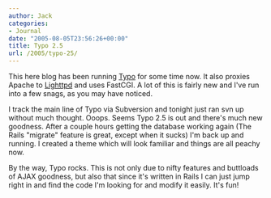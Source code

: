 ```yaml
---
author: Jack
categories:
- Journal
date: "2005-08-05T23:56:26+00:00"
title: Typo 2.5
url: /2005/typo-25/
---
```


This here blog has been running [Typo][1] for some time now. It also proxies Apache to [Lighttpd][2] and uses FastCGI. A lot of this is fairly new and I've run into a few snags, as you may have noticed.

I track the main line of Typo via Subversion and tonight just ran svn up without much thought. Ooops. Seems Typo 2.5 is out and there's much new goodness. After a couple hours getting the database working again (The Rails "migrate" feature is great, except when it sucks) I'm back up and running. I created a theme which will look familiar and things are all peachy now.

By the way, Typo rocks. This is not only due to nifty features and buttloads of AJAX goodness, but also that since it's written in Rails I can just jump right in and find the code I'm looking for and modify it easily. It's fun!

 [1]: http://typo.leetsoft.com/trac
 [2]: http://www.lighttpd.net/